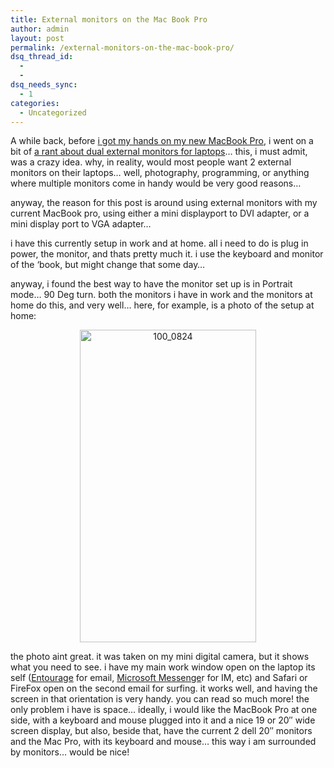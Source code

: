 ```yaml
---
title: External monitors on the Mac Book Pro
author: admin
layout: post
permalink: /external-monitors-on-the-mac-book-pro/
dsq_thread_id:
  - 
  - 
dsq_needs_sync:
  - 1
categories:
  - Uncategorized
---
```

A while back, before [i got my hands on my new MacBook Pro][1], i went on a bit of [a rant about dual external monitors for laptops][2]&#8230; this, i must admit, was a crazy idea. why, in reality, would most people want 2 external monitors on their laptops&#8230; well, photography, programming, or anything where multiple monitors come in handy would be very good reasons&#8230;

anyway, the reason for this post is around using external monitors with my current MacBook pro, using either a mini displayport to DVI adapter, or a mini display port to VGA adapter&#8230;

i have this currently setup in work and at home. all i need to do is plug in power, the monitor, and thats pretty much it. i use the keyboard and monitor of the &#8216;book, but might change that some day&#8230;

anyway, i found the best way to have the monitor set up is in Portrait mode&#8230; 90 Deg turn. both the monitors i have in work and the monitors at home do this, and very well&#8230; here, for example, is a photo of the setup at home: 

<div style="text-align:center;">
  <img src="http://farm4.static.flickr.com/3115/3174304043_f8aa62ab3e.jpg" alt="100_0824" border="0" width="282" height="500" />
</div>

</a>

the photo aint great. it was taken on my mini digital camera, but it shows what you need to see. i have my main work window open on the laptop its self ([Entourage][3] for email, [Microsoft Messenge][4]r for IM, etc) and Safari or FireFox open on the second email for surfing. it works well, and having the screen in that orientation is very handy. you can read so much more! the only problem i have is space&#8230; ideally, i would like the MacBook Pro at one side, with a keyboard and mouse plugged into it and a nice 19 or 20&#8243; wide screen display, but also, beside that, have the current 2 dell 20&#8243; monitors and the Mac Pro, with its keyboard and mouse&#8230; this way i am surrounded by monitors&#8230; would be nice!

 [1]: http://blog.lotas-smartman.net/mac-book-pro-in-the-house/
 [2]: http://blog.lotas-smartman.net/new-macbook-macbook-air-macbook-pro-and-cinema-displays/
 [3]: http://www.microsoft.com/mac/products/entourage2008/default.mspx
 [4]: http://www.microsoft.com/mac/products/messenger/default.mspx